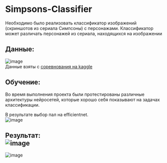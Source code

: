 # Simpsons-Classifier

Необходимо было реализовать классификатор изображений (скриншотов из сериала Симпсоны) с персонажами. Классификатор может различать персонажей из сериала, находящихся на изображении <br />


## Данные: <br />
![image](https://user-images.githubusercontent.com/67287877/213865026-04ca02bd-1b86-44fd-ade9-9c1a662fd36a.png) <br />
Данные взяты с [соревнования на kaggle](https://www.kaggle.com/competitions/journey-springfield/overview)


## Обучение: <br />
Во время выполнения проекта были протестированы различные архитектуры нейросетей, которые хорошо себя показывают на задачах классификации. <br />

В результате выбор пал на efficientnet. <br />
![image](https://user-images.githubusercontent.com/67287877/213863733-d81090b6-1fab-4262-ad28-191336f98596.png) <br /> 
## Результат: <br />![image](https://user-images.githubusercontent.com/67287877/213863822-31ff44c4-7aa3-4db0-b2f9-0cb13cd681a4.png) <br />
![image](https://user-images.githubusercontent.com/67287877/213865125-0c02a89b-a3b8-47ad-bfcd-d34c8c630aaa.png) <br />

